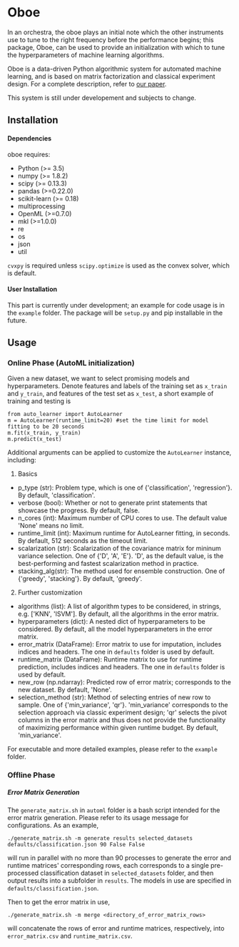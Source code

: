 # Oboe

In an orchestra, the oboe plays an initial note which the other instruments use to tune to the right frequency before the performance begins; this package, Oboe, can be used to provide an initialization with which to tune the hyperparameters of machine learning algorithms.

Oboe is a data-driven Python algorithmic system for automated machine
learning, and is based on matrix factorization and classical experiment design. For a complete description, refer to [our paper](https://arxiv.org/abs/1808.03233).

This system is still under developement and subjects to change.

## Installation

#### Dependencies
oboe requires:
* Python (>= 3.5)
* numpy  (>= 1.8.2)
* scipy  (>= 0.13.3)
* pandas (>=0.22.0)
* scikit-learn  (>= 0.18)
* multiprocessing
* OpenML (>=0.7.0)
* mkl (>=1.0.0)
* re
* os
* json
* util

`cvxpy` is required unless `scipy.optimize` is used as the convex solver, which is default.

#### User Installation
This part is currently under development; an example for code usage is in the `example` folder. The package will be `setup.py` and pip installable in the future.

## Usage

### Online Phase (AutoML initialization)
Given a new dataset, we want to select promising models and hyperparameters. Denote features and labels of the training set as `x_train` and `y_train`, and features of the test set as `x_test`, a short example of training and testing is
```
from auto_learner import AutoLearner
m = AutoLearner(runtime_limit=20) #set the time limit for model fitting to be 20 seconds
m.fit(x_train, y_train)
m.predict(x_test)
```
Additional arguments can be applied to customize the `AutoLearner` instance, including:
1. Basics
* p_type (str): Problem type, which is one of {'classification', 'regression'}. By default, 'classification'.
* verbose (bool): Whether or not to generate print statements that showcase the progress. By default, false.
* n_cores (int): Maximum number of CPU cores to use. The default value 'None' means no limit.
* runtime_limit (int): Maximum runtime for AutoLearner fitting, in seconds. By default, 512 seconds as the timeout limit.
* scalarization (str): Scalarization of the covariance matrix for mininum variance selection. One of {'D', 'A', 'E'}. 'D', as the default value, is the best-performing and fastest scalarization method in practice.
* stacking_alg(str): The method used for ensemble construction. One of {'greedy', 'stacking'}. By default, 'greedy'.
2. Further customization
* algorithms (list): A list of algorithm types to be considered, in strings, e.g. ['KNN', 'lSVM']. By default, all the algorithms in the error matrix. 
* hyperparameters (dict): A nested dict of hyperparameters to be considered. By default, all the model hyperparameters in the error matrix.
* error_matrix (DataFrame): Error matrix to use for imputation, includes indices and headers. The one in `defaults` folder is used by default.
* runtime_matrix (DataFrame): Runtime matrix to use for runtime prediction, includes indices and headers. The one in `defaults` folder is used by default.
* new_row (np.ndarray): Predicted row of error matrix; corresponds to the new dataset. By default, 'None'.
* selection_method (str): Method of selecting entries of new row to sample. One of {'min_variance', 'qr'}. 'min_variance' corresponds to the selection approach via classic experiment design; 'qr' selects the pivot columns in the error matrix and thus does not provide the functionality of maximizing performance within given runtime budget. By default, 'min_variance'.

For executable and more detailed examples, please refer to the `example` folder.

### Offline Phase

##### Error Matrix Generation
The `generate_matrix.sh` in `automl` folder is a bash script intended for the error matrix generation. Please refer to its usage message for configurations. As an example,
```
./generate_matrix.sh -m generate results selected_datasets defaults/classification.json 90 False False
```
will run in parallel with no more than 90 processes to generate the error and runtime matrices' corresponding rows, each corresponds to a single pre-processed classification dataset in `selected_datasets` folder, and then output results into a subfolder in `results`. The models in use are specified in `defaults/classification.json`.

Then to get the error matrix in use,
```
./generate_matrix.sh -m merge <directory_of_error_matrix_rows>
```
will concatenate the rows of error and runtime matrices, respectively, into `error_matrix.csv` and `runtime_matrix.csv`.




